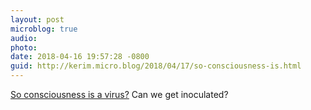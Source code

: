 ```yaml
---
layout: post
microblog: true
audio: 
photo: 
date: 2018-04-16 19:57:28 -0800
guid: http://kerim.micro.blog/2018/04/17/so-consciousness-is.html
---
```

[So consciousness is a virus?](https://www.nytimes.com/2018/04/13/science/virosphere-evolution.html) Can we get inoculated?
